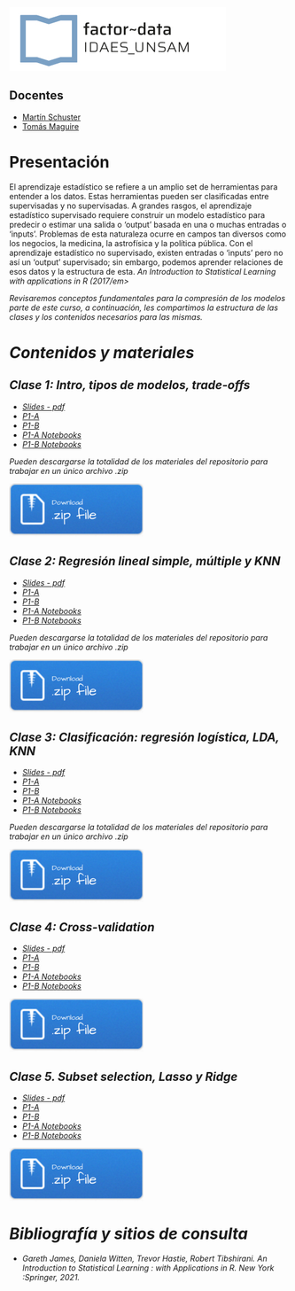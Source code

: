 ![](/imgs/logo-factor-data-solo.jpg)

## Docentes

- [Martín Schuster]()
- [Tomás Maguire]()

# Presentación
El aprendizaje estadístico se refiere a un amplio set de herramientas para entender a los datos. Estas herramientas pueden ser clasificadas entre supervisadas y no supervisadas. A grandes rasgos, el aprendizaje estadístico supervisado requiere construir un modelo estadístico para predecir o estimar una salida o ‘output’ basada en una o muchas entradas o ‘inputs’. Problemas de esta naturaleza ocurre en campos tan diversos como los negocios, la medicina, la astrofísica y la política pública. Con el aprendizaje estadístico no supervisado, existen entradas o ‘inputs’ pero no así un ‘output’ supervisado; sin embargo, podemos aprender relaciones de esos datos y la estructura de esta. 
<em>An Introduction to Statistical Learning with applications in R (2017/em>

Revisaremos conceptos fundamentales para la compresión de los modelos parte de este curso, a continuación, les compartimos la estructura de las clases y los contenidos necesarios para las mismas.



# Contenidos y materiales
## Clase 1: Intro, tipos de modelos, trade-offs

- [Slides - pdf](/clase1/teorico1.pdf)
- [P1-A](/clase1/notebooks/P1a.nb.html)
- [P1-B](/clase1/notebooks/P1b.nb.html)
- [P1-A Notebooks](/clase1/notebooks/P1a.Rmd)
- [P1-B Notebooks](/clase1/notebooks/P1b.Rmd)

Pueden descargarse la totalidad de los materiales del repositorio para trabajar en un único archivo .zip

[![](imgs/Download.png)](clase1.zip)


## Clase 2: Regresión lineal simple, múltiple y KNN

- [Slides - pdf](/clase2/teorico2.pdf)
- [P1-A](/clase2/notebooks/P2a.nb.html)
- [P1-B](/clase2/notebooks/P2b.nb.html)
- [P1-A Notebooks](/clase2/notebooks/P2a.Rmd)
- [P1-B Notebooks](/clase2/notebooks/P2b.Rmd)

Pueden descargarse la totalidad de los materiales del repositorio para trabajar en un único archivo .zip

[![](imgs/Download.png)](clase2.zip)


## Clase 3: Clasificación: regresión logística, LDA, KNN

- [Slides - pdf](/clase3/teorico3.pdf)
- [P1-A](/clase3/notebooks/P3a.nb.html)
- [P1-B](/clase3/notebooks/P3b.nb.html)
- [P1-A Notebooks](/clase3/notebooks/P3a.Rmd)
- [P1-B Notebooks](/clase3/notebooks/P3b.Rmd)

Pueden descargarse la totalidad de los materiales del repositorio para trabajar en un único archivo .zip

[![](imgs/Download.png)](clase3.zip)

## Clase 4: Cross-validation

- [Slides - pdf](/clase4/teorico4.pdf)
- [P1-A](/clase4/notebooks/P4a.nb.html)
- [P1-B](/clase4/notebooks/P4b.nb.html)
- [P1-A Notebooks](/clase4/notebooks/P4a.Rmd)
- [P1-B Notebooks](/clase4/notebooks/P4b.Rmd)

[![](imgs/Download.png)](clase4.zip)


## Clase 5. Subset selection, Lasso y Ridge

- [Slides - pdf](/clase5/teorico5.pdf)
- [P1-A](/clase5/notebooks/P5a.nb.html)
- [P1-B](/clase5/notebooks/P5b.nb.html)
- [P1-A Notebooks](/clase5/notebooks/P5a.Rmd)
- [P1-B Notebooks](/clase5/notebooks/P5b.Rmd)

[![](imgs/Download.png)](clase5.zip)




# Bibliografía y sitios de consulta

- Gareth James, Daniela Witten, Trevor Hastie, Robert Tibshirani. An Introduction to Statistical Learning : with Applications in R. New York :Springer, 2021.

